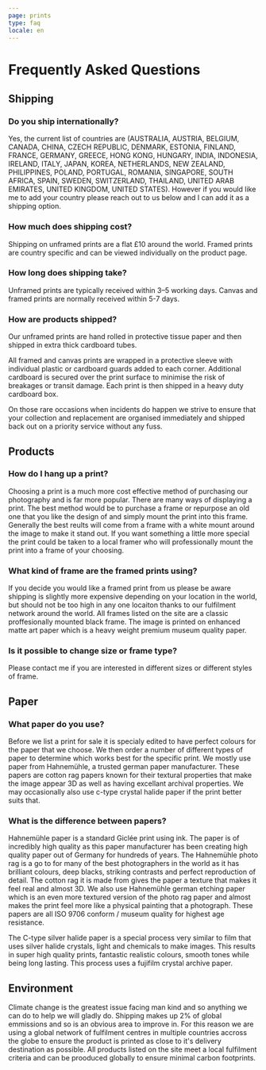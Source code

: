 ```yaml
---
page: prints
type: faq
locale: en
---
```


# Frequently Asked Questions

## Shipping
### Do you ship internationally?
Yes, the current list of countries are (AUSTRALIA, AUSTRIA, BELGIUM, CANADA, CHINA, CZECH REPUBLIC, DENMARK, ESTONIA, FINLAND, FRANCE, GERMANY, GREECE, HONG KONG, HUNGARY, INDIA, INDONESIA, IRELAND, ITALY, JAPAN, KOREA, NETHERLANDS, NEW ZEALAND, PHILIPPINES, POLAND, PORTUGAL, ROMANIA, SINGAPORE, SOUTH AFRICA, SPAIN, SWEDEN, SWITZERLAND, THAILAND, UNITED ARAB EMIRATES, UNITED KINGDOM, UNITED STATES). However if you would like me to add your country please reach out to us below and I can add it as a shipping option. 
### How much does shipping cost?
Shipping on unframed prints are a flat £10 around the world. Framed prints are country specific and can be viewed individually on the product page.
### How long does shipping take?
Unframed prints are typically received within 3–5 working days. Canvas and framed prints are normally received within 5-7 days.
### How are products shipped?
Our unframed prints are hand rolled in protective tissue paper and then shipped in extra thick cardboard tubes.

All framed and canvas prints are wrapped in a protective sleeve with individual plastic or cardboard guards added to each corner. Additional cardboard is secured over the print surface to minimise the risk of breakages or transit damage. Each print is then shipped in a heavy duty cardboard box.

On those rare occasions when incidents do happen we strive to ensure that your collection and replacement are organised immediately and shipped back out on a priority service without any fuss.


## Products
### How do I hang up a print?
Choosing a print is a much more cost effective method of purchasing our photography and is far more popular. There are many ways of displaying a print. The best method would be to purchase a frame or repurpose an old one that you like the design of and simply mount the print into this frame. Generally the best reults will come from a frame with a white mount around the image to make it stand out. If you want something a little more special the print could be taken to a local framer who will professionally mount the print into a frame of your choosing. 
### What kind of frame are the framed prints using?
If you decide you would like a framed print from us please be aware shipping is slightly more expensive depending on your location in the world, but should not be too high in any one locaiton thanks to our fulfilment network around the world. All frames listed on the site are a classic proffesionally mounted black frame. The image is printed on enhanced matte art paper which is a heavy weight premium museum quality paper. 
### Is it possible to change size or frame type?
Please contact me if you are interested in different sizes or different styles of frame.

## Paper
### What paper do you use?
Before we list a print for sale it is specialy edited to have perfect colours for the paper that we choose. We then order a number of different types of paper to determine which works best for the specific print. We mostly use paper from Hahnemühle, a trusted german paper manufacturer. These papers are cotton rag papers known for their textural properties that make the image appear 3D as well as having excellant archival properties. We may occasionally also use c-type crystal halide paper if the print better suits that.
### What is the difference between papers?
Hahnemühle paper is a standard Giclée print using ink. The paper is of incredibly high quality as this paper manufacturer has been creating high quality paper out of Germany for hundreds of years. 
The Hahnemühle photo rag is a go to for many of the best photographers in the world as it has brilliant colours, deep blacks, striking contrasts and perfect reproduction of detail. The cotton rag it is made from gives the paper a texture that makes it feel real and almost 3D.
We also use Hahnemühle german etching paper which is an even more textured version of the photo rag paper and almost makes the print feel more like a physical painting that a photograph. 
These papers are all ISO 9706 conform / museum quality for highest age resistance.

The C-type silver halide paper is a special process very similar to film that uses silver halide crystals, light and chemicals to make images. This results in super high quality prints, fantastic realistic colours, smooth tones while being long lasting. This process uses a fujifilm crystal archive paper.

## Environment
Climate change is the greatest issue facing man kind and so anything we can do to help we will gladly do. Shipping makes up 2% of global emmissions and so is an obvious area to improve in. For this reason we are using a global network of fulfilment centres in multiple countries accross the globe to ensure the product is printed as close to it's delivery destination as possible. 
All products listed on the site meet a local fulfilment criteria and can be prooduced globally to ensure minimal carbon footprints. 